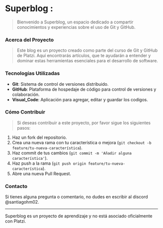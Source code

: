 # Superblog :

>Bienvenido a Superblog, un espacio dedicado a compartir conocimientos y experiencias sobre el uso de Git y GitHub.

### Acerca del Proyecto

>Este blog es un proyecto creado como parte del curso de Git y GitHub de Platzi. Aquí encontrarás artículos, que te ayudarán a entender y dominar estas herramientas esenciales para el desarrollo de software.

### Tecnologías Utilizadas

- **Git**: Sistema de control de versiones distribuido.
- **GitHub**: Plataforma de hospedaje de código para control de versiones y colaboración.
- **Visual_Code**: Aplicación para agregar, editar y guardar los codigos.

### Cómo Contribuir

>Si deseas contribuir a este proyecto, por favor sigue los siguientes pasos:

1. Haz un fork del repositorio.
2. Crea una nueva rama con tu característica o mejora (`git checkout -b feature/tu-nueva-característica`).
3. Haz commit de tus cambios (`git commit -m 'Añadir alguna característica'`).
4. Haz push a la rama (`git push origin feature/tu-nueva-característica`).
5. Abre una nueva Pull Request.


### Contacto

Si tienes alguna pregunta o comentario, no dudes en escribir al discord @santiagohm02.

---

Superblog es un proyecto de aprendizaje y no está asociado oficialmente con Platzi.
